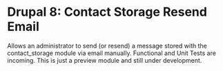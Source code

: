 # Drupal 8: Contact Storage Resend Email

Allows an administrator to send (or resend) a message stored with the contact_storage module via email manually. Functional and Unit Tests are incoming. This is just a preview module and still under development.
